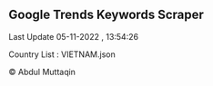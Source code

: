 

## Google Trends Keywords Scraper 
 
Last Update 05-11-2022 , 13:54:26

Country List :
VIETNAM.json



© Abdul Muttaqin 
